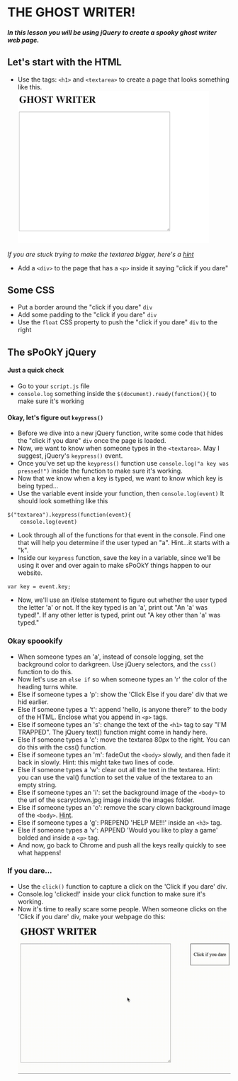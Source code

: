 # THE GHOST WRITER!
##### In this lesson you will be using jQuery to create a spooky ghost writer web page.

## Let's start with the HTML
* Use the tags: `<h1>` and `<textarea>` to create a page that looks something like this.
![screen](images/example.png)


*If you are stuck trying to make the textarea bigger, here's a [hint](https://www.w3schools.com/tags/tryit.asp?filename=tryhtml_textarea)*
* Add a `<div>` to the page that has a `<p>` inside it saying "click if you dare"

## Some CSS
* Put a border around the "click if you dare" `div` 
* Add some padding to the "click if you dare" `div`
* Use the `float` CSS property to push the "click if you dare" `div` to the right

## The sPoOkY jQuery
#### Just a quick check
* Go to your `script.js` file
* `console.log` something inside the `$(document).ready(function(){` to make sure it's working
#### Okay, let's figure out `keypress()`
* Before we dive into a new jQuery function, write some code that hides the "click if you dare" `div` once the page is loaded.
* Now, we want to know when someone types in the `<textarea>`. May I suggest, jQuery's `keypress()` event.
* Once you've set up the `keypress()` function use `console.log("a key was pressed!")` inside the function to make sure it's working.
* Now that we know when a key is typed, we want to know which key is being typed...
* Use the variable event inside your function, then `console.log(event)`  It should look something like this 

```
$("textarea").keypress(function(event){
    console.log(event)
``` 
* Look through all of the functions for that event in the console. Find one that will help you determine if the user typed an "a". Hint...it starts with a "k".
* Inside our `keypress` function, save the key in a variable, since we'll be using it over and over again to make sPoOkY things happen to our website. 
```
var key = event.key;
```
* Now, we'll use an if/else statement to figure out whether the user typed the letter 'a' or not. If the key typed is an 'a', print out "An 'a' was typed!". If any other letter is typed, print out "A key other than 'a' was typed."


### Okay spoookify
* When someone types an 'a', instead of console logging, set the background color to darkgreen. Use jQuery selectors, and the `css()` function to do this. 
* Now let's use an `else if` so when someone types an 'r' the color of the heading turns white. 
* Else if someone types a 'p': show the 'Click Else if you dare' div that we hid earlier. 
* Else if someone types a 't': append 'hello, is anyone there?' to the body of the HTML. Enclose what you append in `<p>` tags. 
* Else if someone types an 's': change the text of the `<h1>` tag to say "I'M TRAPPED". The jQuery text() function might come in handy here. 
* Else if someone types a 'c': move the textarea 80px to the right. You can do this with the css() function. 
* Else if someone types an 'm': fadeOut the `<body>` slowly, and then fade it back in slowly. Hint: this might take two lines of code. 
* Else if someone types a 'w': clear out all the text in the textarea. Hint: you can use the val() function to set the value of the textarea to an empty string. 
* Else if someone types an 'i': set the background image of the `<body>` to the url of the scaryclown.jpg image inside the images folder. 
* Else if someone types an 'o': remove the scary clown background image of the `<body>`. [Hint](https://stackoverflow.com/questions/6747176/how-can-i-remove-a-background-image-attribute).
* Else if someone types a 'g': PREPEND 'HELP ME!!!' inside an `<h3>` tag.
* Else if someone types a 'v': APPEND 'Would you like to play a game' bolded and inside a `<p>` tag. 
* And now, go back to Chrome and push all the keys really quickly to see what happens!


### If you dare...
* Use the `click()` function to capture a click on the 'Click if you dare' div.
* Console.log 'clicked!' inside your click function to make sure it's working.
* Now it's time to really scare some people. When someone clicks on the 'Click if you dare' div, make your webpage do this: ![gif](images/youll_never_escape.gif)











